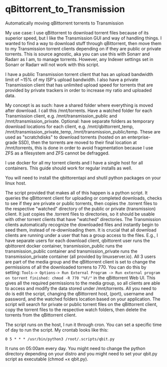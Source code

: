 # qBittorrent_to_Transmission
Automatically moving qBittorrent torrents to Transmission


 My use case: I use qBittorrent to download torrent files because of its superior speed, but I like the Transmission GUI and way of handling things. I wanted to find a way to download stuff through qBittorrent, then move them to my Transmission torrent clients depending on if they are public or private torrents. This is source agnostic, aka you can use this with Sonarr and Radarr as I am, to manage torrents. However, any Indexer settings set in Sonarr or Radarr will not work with this script.
 
 I have a public Transmission torrent client that has an upload bandwidth limit of ~15% of my ISP's upload bandwidth. I also have a private Transmission client that has unlimited upload speed for torrents that are provided by private trackers in order to increase my ratio and uploaded data.
 
 
 My concept is as such: have a shared folder where everything is moved after download. I call this /mnt/torrents.  Have a watched folder for each Transmission client, e.g. /mnt/transmission_public and /mnt/transmission_private. Optional: have separate folders as temporary download locations for each client, e.g. /mnt/qbittorrent_temp, /mnt/transmission_private_temp, /mnt/transmission_public/temp. These are used as "scratchdisks" to download torrents (hosted on an enterprise-grade SSD), then the torrents are moved to their final location at /mnt/torrents, this is done in order to avoid fragmentation because I use ZFS as a filesystem and ZFS cannot be defragged.
 
 I use docker for all my torrent clients and I have a single host for all containers. This guide should work for regular installs as well.
 
 You will need to install the qbittorentapi and shutil python packages on your linux host.
 
 The script provided that makes all of this happen is a python script. It queries the qBittorrent client for uploading or completed downloads, checks to see if they are private or public torrents, then copies the .torrent files to the respective "watched" directory of the public or private (transmission) client. It just copies the .torrent files to directories, so it should be usable with other torrent clients that have "watched" directories. The Transmission clients automatically recognize the downloaded files and instantly begin to seed them, instead of re-downloading them. It is crucial that all download clients are running under a user that has a group access to the files. E.g., I have separate users for each download client, qbittorent user runs the qbittorent docker container, transmission_public runs the transmission_public container and transmission_private runs the transmission_private container (all provided by linuxserver.io). All 3 users are part of the media group and the qBittorrent client is set to change the permissions of all the downloaded torrens to 770. You can do this by setting: ``` Tools-> Options-> Run External Program -> Run external program on torrent finished: chmod -R 770 "%F/" ``` in the qBittorrent Web UI. This gives all the required permissions to the media group, so all clients are able to access and modify the data stored under /mnt/torrents. All you need to do is edit the script, changing the qBittorrent host, (port), username and password, and the watched folders location based on your application. The script will search for private or public torrent files on the qBittorrent client, copy the torrent files to the respective watch folders, then delete the torrents from the qBittorrent client.
 
  The script runs on the host, I run it through cron. You can set a specific time of day to run the script. My crontab looks like this:
  ```
  0 5 * * * /usr/bin/python3 /root/.scripts/qbit.py
  ```
  
  It runs on 05:00am every day. You might need to change the python directory depending on your distro and you might need to set your qbit.py script as executable (chmod +x qbit.py).
